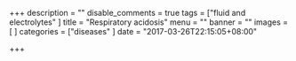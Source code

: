 +++
description = ""
disable_comments = true
tags = ["fluid and electrolytes"
]
title = "Respiratory acidosis"
menu = ""
banner = ""
images = [
]
categories = ["diseases"
]
date = "2017-03-26T22:15:05+08:00"

+++

<!--more-->
